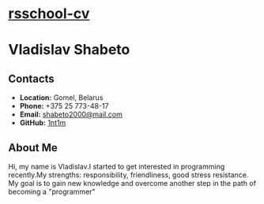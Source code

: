 # __[rsschool-cv](https://1nt1m.github.io/rsschool-cv/)__

# __Vladislav Shabeto__

## __Contacts__
- __Location:__ Gomel, Belarus
- __Phone:__ +375 25 773-48-17
- __Email:__ shabeto2000@mail.com
- __GitHub:__ [1nt1m](https://github.com/1nt1m)

## __About Me__
Hi, my name is Vladislav.I started to get interested in programming recently.My strengths: responsibility, friendliness,  good stress resistance. My goal is to gain new knowledge and overcome another step in the path of becoming a "programmer"

